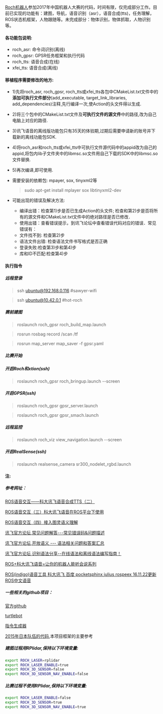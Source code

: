 [Roch机器人](http://wiki.ros.org/roch_robot)参加2017年中国机器人大赛的代码，时间有限，仅完成部分工作。目前已实现的功能有：建图，导航，语音识别（asr），语音合成(tts)，任务理解，ROS状态机框架，人物跟随等。未完成部分：物体识别，物体抓取，人物识别等。
    
#### 各功能包说明:
+ roch_asr: 命令词识别(离线)
+ roch_gpsr: GPSR任务框架和执行代码
+ roch_tts: 语音合成(在线)
+ xfei_tts: 语音合成(离线)

#### 移植程序需要修改的地方:
* 1)先将roch_asr, roch_gpsr, roch_tts或xfei_tts各包中CMakeList.txt文件中的<b>添加可执行文件部分</b>(add_executable, target_link_libraries, add_dependencies)注释,先行编译一次,使Action的头文件得以生成.

* 2)将三个包中的CMakeList.txt文件及<b>可执行文件的源文件</b>中的路径,改为自己电脑上对应的路径.

* 3)讯飞语音的离线版功能包只有35天的体验期,过期后需要申请新的账号并下载新的离线功能包SDK.

* 4)将roch_asr和roch_tts或xfei_tts中可执行文件源代码中的appid改为自己的appid,将包内lib子文件夹中的libmsc.so文件用自己下载的SDK中的libmsc.so文件替换.

* 5)再次编译,即可使用.

* 需要安装的依赖包: mpayer, sox, tinyxml2等
  > sudo apt-get install mplayer sox libtinyxml2-dev
  
* 可能出现的错误及解决方法:
  - 编译出错：检查第1)步是否已生成Action的头文件; 检查和第2)步是否将所有的源文件和CMakeList.txt文件中的绝对路径是否已修改．
  - 使用出错：查看错误提示，到讯飞论坛中查看错误代码对应的错误．常见错误有：
  - 文件找不到: 检查第2)步
  - 语法文件出错: 检查语法文件书写格式是否正确
  - 登录失败:检查第3)步和第4)步
  - 库和ID不匹配:检查第4)步
    
#### 执行指令
##### 远程登录
> ssh ubuntu@192.168.0.116    #sawyer-wifi

> ssh ubuntu@10.42.0.1        #hot-roch
 
##### 赛前建图
> roslaunch roch_gpsr roch_build_map.launch

> rosrun rosbag record /scan /tf

> rosrun map_server map_saver -f gpsr.yaml

##### 比赛开始
##### 开启Roch和xtion(ssh)
> roslaunch roch_gpsr roch_bringup.launch --screen

##### 开启GPSR(ssh)
> roslaunch roch_gpsr gpsr_server.launch

> roslaunch roch_gpsr gpsr_smach.launch

##### 远程监控
> roslaunch roch_viz view_navigation.launch --screen

##### 开启RealSense(ssh)
> roslaunch realsense_camera sr300_nodelet_rgbd.launch

#### 注:
##### 参考网址：
[ROS语音交互——科大讯飞语音合成TTS（二）](http://www.cnblogs.com/CZM-/p/6204233.html)

[ROS语音交互（三）科大讯飞语音在ROS平台下使用](http://www.cnblogs.com/CZM-/p/6208415.html)

[ROS语音交互（四）接入图灵语义理解](http://www.cnblogs.com/CZM-/p/6211038.html)

[讯飞官方论坛,常见问题解答---常见错误码&问题描述](http://bbs.xfyun.cn/forum.php?mod=viewthread&tid=13056&extra=page%3D1)

[讯飞官方论坛,开放语义 --- 语法相关问题和答案汇总](http://bbs.xfyun.cn/forum.php?mod=viewthread&tid=24520&extra=page%3D1)

[讯飞官方论坛,识别语法分享--在线语法和离线语法编写指南！](http://bbs.xfyun.cn/forum.php?mod=viewthread&tid=7595&fromuid=44990)

[ROS+科大讯飞语音=让你的机器人能听会说系列](https://blog.csdn.net/zhouge94/article/details/52028698)

[ROS(indigo)语音工具 科大讯飞 百度 pocketsphinx julius rospeex 16.11.22更新 ROS中文语音](https://blog.csdn.net/zhangrelay/article/details/53022494)

##### 一些相关的github项目：
[官方github](https://github.com/RoboCupAtHome)

[turtlebot](https://github.com/FansaOrz/robocup-home_package_turtlebot)

[指令生成器](https://github.com/kyordhel/GPSRCmdGen/tree/GermanOpen2017)

[2015年日本队伍的代码](https://github.com/hibikino-musashi-athome),本项目框架的主要参考

##### 建图过程用RPlidar,保持以下环境变量:
```bash
export ROCH_LASER=rplidar
export ROCH_LASER_ENABLE=true
export ROCH_3D_SENSOR=false
export ROCH_3D_SENSOR_NAV_ENABLE=false
```
##### 比赛过程不使用RPlidar,保持以下环境变量:
```bash
export ROCH_LASER_ENABLE=false
export ROCH_3D_SENSOR=true
export ROCH_3D_SENSOR_NAV_ENABLE=true
```
